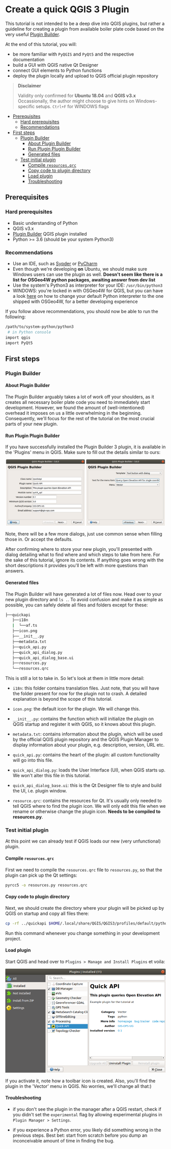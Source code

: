 # Create a quick QGIS 3 Plugin

This tutorial is not intended to be a deep dive into QGIS plugins, but rather a guideline for creating a plugin from available boiler plate code based on the very useful [Plugin Builder](http://g-sherman.github.io/Qgis-Plugin-Builder/).

At the end of this tutorial, you will:

- be more familiar with `PyQGIS` and `PyQt5` and the respective documentation
- build a GUI with QGIS native Qt Designer
- connect GUI elements to Python functions
- deploy the plugin locally and upload to QGIS official plugin repository

> **Disclaimer**
>
> Validity only confirmed for **Ubuntu 18.04** and **QGIS v3.x**
> Occassionally, the author might choose to give hints on Windows-specific setups. `Ctrl+F` for WINDOWS flags

<!-- TOC depthFrom:2 depthTo:4 withLinks:1 updateOnSave:1 orderedList:0 -->

- [Prerequisites](#prerequisites)
	- [Hard prerequisites](#hard-prerequisites)
	- [Recommendations](#recommendations)
- [First steps](#first-steps)
	- [Plugin Builder](#plugin-builder)
		- [About Plugin Builder](#about-plugin-builder)
		- [Run Plugin Plugin Builder](#run-plugin-plugin-builder)
		- [Generated files](#generated-files)
	- [Test initial plugin](#test-initial-plugin)
		- [Compile `resources.qrc`](#compile-resourcesqrc)
		- [Copy code to plugin directory](#copy-code-to-plugin-directory)
		- [Load plugin](#load-plugin)
		- [Troubleshooting](#troubleshooting)

<!-- /TOC -->

## Prerequisites

### Hard prerequisites

- Basic understanding of Python
- QGIS v3.x
- [Plugin Builder](https://plugins.qgis.org/plugins/pluginbuilder3/) QGIS plugin installed
- Python >= 3.6 (should be your system Python3)

### Recommendations

- Use an IDE, such as [Sypder](https://www.spyder-ide.org) or [PyCharm](https://www.jetbrains.com/pycharm/)
- Even though we're developing **on** Ubuntu, we should make sure Windows users can use the plugin as well. **Doesn't seem like there is a list for OSGeo4W python packages, awaiting answer from dev list**
- Use the system's Python3 as interpreter for your IDE: `/usr/bin/python3`
- WINDOWS: you're locked in with OSGeo4W for QGIS, but you can have a look [here](https://trac.osgeo.org/osgeo4w/wiki/ExternalPythonPackages#UsestandardWindowsinstallers) on how to change your default Python interpreter to the one shipped with OSGeo4W, for a better developing experience

If you follow above recommendations, you should now be able to run the following:

```bash
/path/to/system-python/python3
 # in Python console
import qgis
import PyQt5
```

## First steps

### Plugin Builder

#### About Plugin Builder

The Plugin Builder arguably takes a lot of work off your shoulders, as it creates all necessary boiler plate code you need to immediately start development. However, we found the amount of (well-intentioned) overhead it imposes on us a little overwhelming in the beginning. Consequently, we'll focus for the rest of the tutorial on the most crucial parts of your new plugin.

#### Run Plugin Plugin Builder

If you have successfully installed the Plugin Builder 3 plugin, it is available in the 'Plugins' menu in QGIS. Make sure to fill out the details similar to ours:

![Plugin Reloader settings](static/img/quick_api_img1.png)

Note, there will be a few more dialogs, just use common sense when filling those in. Or accept the defaults.

After confirming where to store your new plugin, you'll presented with dialog detailing what to find where and which steps to take from here. For the sake of this tutorial, ignore its contents. If anything goes wrong with the short descriptions it provides you'll be left with more questions than answers.

#### Generated files

The Plugin Builder will have generated a lot of files now. Head over to your new plugin directory and `ls .`. To avoid confusion and make it as simple as possible, you can safely delete all files and folders except for these:

```bash
├──quickapi
   ├──i18n
   |  └──af.ts
   ├──icon.png
   ├──__init__.py
   ├──metadata.txt
   ├──quick_api.py
   ├──quick_api_dialog.py
   ├──quick_api_dialog_base.ui
   ├──resources.py
   └──resources.qrc
```

This is still a lot to take in. So let's look at them in little more detail:

- `i18n`: this folder contains translation files. Just note, that you will have the folder present for now for the plugin not to crash. A detailed explanation is beyond the scope of this tutorial.

- `icon.png`: the default icon for the plugin. We will change this.

- `__init__.py`: contains the function which will initialize the plugin on QGIS startup and register it with QGIS, so it knows about this plugin.

- `metadata.txt`: contains information about the plugin, which will be used by the official QGIS plugin repository and the QGIS Plugin Manager to display information about your plugin, e.g. description, version, URL etc.

- `quick_api.py`: contains the heart of the plugin: all custom functionality will go into this file.

- `quick_api_dialog.py`: loads the User Interface (UI), when QGIS starts up. We won't alter this file in this tutorial.

- `quick_api_dialog_base.ui`: this is the Qt Designer file to style and build the UI, i.e. plugin window.

- `resource.qrc`: contains the resources for Qt. It's usually only needed to tell QGIS where to find the plugin icon. We will only edit this file when we rename or otherwise change the plugin icon. **Needs to be compiled to resources.py**.

### Test initial plugin

At this point we can already test if QGIS loads our new (very unfunctional) plugin.

#### Compile `resources.qrc`

First we need to compile the `resources.qrc` file to `resources.py`, so that the plugin can pick up the Qt settings:

```bash
pyrcc5 -o resources.py resources.qrc
```

#### Copy code to plugin directory

Next, we should create the directory where your plugin will be picked up by QGIS on startup and copy all files there:

```bash
cp -rf ../quickapi $HOME/.local/share/QGIS/QGIS3/profiles/default/python/plugins/
```

Run this command whenever you change something in your development project.

#### Load plugin

Start QGIS and head over to `Plugins > Manage and Install Plugins` et voila:

![Successful installation](static/img/quick_api_img2.png)

If you activate it, note how a toolbar icon is created. Also, you'll find the plugin in the 'Vector' menu in QGIS. No worries, we'll change all that:)

#### Troubleshooting

- if you don't see the plugin in the manager after a QGIS restart, check if you didn't set the `experimental` flag by allowing experimental plugins in `Plugin Manager > Settings`.

- if you experience a Python error, you likely did something wrong in the previous steps. Best bet: start from scratch before you dump an inconceivable amount of time in finding the bug.
